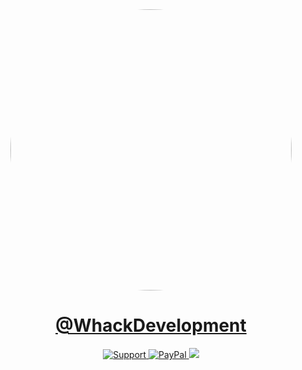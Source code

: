 <div align="center">
  <img style="border-radius:50%;" width="450" height="450" src="https://avatars.githubusercontent.com/u/110769913"/>
</div>
<div align="center">
    <h1><a href="https://paypal.me/WhackDevelopment">@WhackDevelopment</a></h1>
    <a href="https://discord.gg/WhackDevelopment">
        <img src="https://img.shields.io/discord/1075538521340776489.svg?colorB=Blue&logo=discord&label=Support&style=for-the-badge" alt="Support">
    </a>
    <a target="_blank" href="https://paypal.me/WhackDevelopment">
        <img src="https://img.shields.io/badge/Donate-PayPal-blue?style=for-the-badge&logo=paypal" alt="PayPal">
    </a>
    <a href="https://github.com/WhackDevelopment/whackbot-frontend/issues">
        <img src="https://img.shields.io/github/issues/WhackDevelopment/whackbot-frontend.svg?style=for-the-badge">
    </a>
    <br>
</div>
